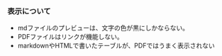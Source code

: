 
### 表示について

- mdファイルのプレビューは、文字の色が黒にしかならない。
- PDFファイルはリンクが機能しない。
- markdownやHTMLで書いたテーブルが、PDFではうまく表示されない
